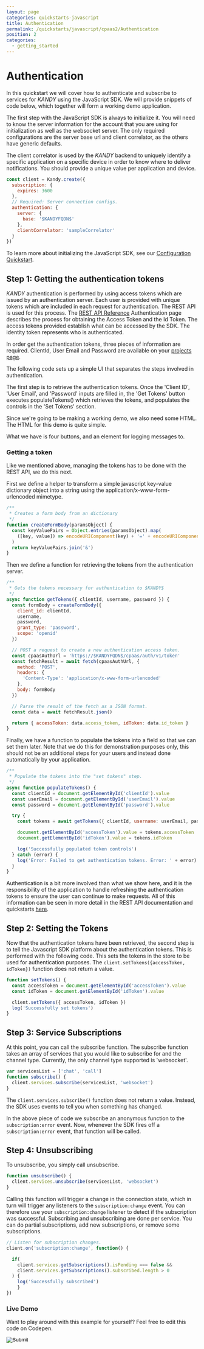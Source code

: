 ```yaml
---
layout: page
categories: quickstarts-javascript
title: Authentication
permalink: /quickstarts/javascript/cpaas2/Authentication
position: 2
categories:
  - getting_started
---
```


# Authentication

In this quickstart we will cover how to authenticate and subscribe to services for $KANDY$ using the JavaScript SDK. We will provide snippets of code below, which together will form a working demo application.

The first step with the JavaScript SDK is always to initialize it. You will need to know the server information for the account that you are using for initialization as well as the websocket server. The only required configurations are the server base url and client correlator, as the others have generic defaults.

The client correlator is used by the $KANDY$ backend to uniquely identify a specific application on a specific device in order to know where to deliver notifications. You should provide a unique value per application and device.

```javascript
const client = Kandy.create({
  subscription: {
    expires: 3600
  },
  // Required: Server connection configs.
  authentication: {
    server: {
      base: '$KANDYFQDN$'
    },
    clientCorrelator: 'sampleCorrelator'
  }
})
```

To learn more about initializing the JavaScript SDK, see our [Configuration Quickstart](Configurations).

## Step 1: Getting the authentication tokens

$KANDY$ authentication is performed by using access tokens which are issued by an authentication server. Each user is provided with unique tokens which are included in each request for authentication. The REST API is used for this process. The [REST API Reference](/developer/references/rest-api/3.0#subscriptions) Authentication page describes the process for obtaining the Access Token and the Id Token. The access tokens provided establish what can be accessed by the SDK. The identity token represents who is authenticated.

In order get the authentication tokens, three pieces of information are required.
ClientId, User Email and Password are available on your [projects page](/portal/projects/overview).

The following code sets up a simple UI that separates the steps involved in authentication.

The first step is to retrieve the authentication tokens. Once the 'Client ID', 'User Email', and 'Password' inputs are filled in, the 'Get Tokens' button executes populateTokens() which retrieves the tokens, and populates the controls in the 'Set Tokens' section.

Since we're going to be making a working demo, we also need some HTML. The HTML for this demo is quite simple.

What we have is four buttons, and an element for logging messages to.

### Getting a token

Like we mentioned above, managing the tokens has to be done with the REST API, we do this next.

First we define a helper to transform a simple javascript key-value dictionary object into a string using the application/x-www-form-urlencoded mimetype.

```javascript
/**
 * Creates a form body from an dictionary
 */
function createFormBody(paramsObject) {
  const keyValuePairs = Object.entries(paramsObject).map(
    ([key, value]) => encodeURIComponent(key) + '=' + encodeURIComponent(value)
  )
  return keyValuePairs.join('&')
}
```

Then we define a function for retrieving the tokens from the authentication server.

```javascript
/**
 * Gets the tokens necessary for authentication to $KANDY$
 */
async function getTokens({ clientId, username, password }) {
  const formBody = createFormBody({
    client_id: clientId,
    username,
    password,
    grant_type: 'password',
    scope: 'openid'
  })

  // POST a request to create a new authentication access token.
  const cpaasAuthUrl = 'https://$KANDYFQDN$/cpaas/auth/v1/token'
  const fetchResult = await fetch(cpaasAuthUrl, {
    method: 'POST',
    headers: {
      'Content-Type': 'application/x-www-form-urlencoded'
    },
    body: formBody
  })

  // Parse the result of the fetch as a JSON format.
  const data = await fetchResult.json()

  return { accessToken: data.access_token, idToken: data.id_token }
}
```

Finally, we have a function to populate the tokens into a field so that we can set them later. Note that we do this for demonstration purposes only, this should not be an additional steps for your users and instead done automatically by your application.

```javascript
/**
 * Populate the tokens into the "set tokens" step.
 */
async function populateTokens() {
  const clientId = document.getElementById('clientId').value
  const userEmail = document.getElementById('userEmail').value
  const password = document.getElementById('password').value

  try {
    const tokens = await getTokens({ clientId, username: userEmail, password })

    document.getElementById('accessToken').value = tokens.accessToken
    document.getElementById('idToken').value = tokens.idToken

    log('Successfully populated token controls')
  } catch (error) {
    log('Error: Failed to get authentication tokens. Error: ' + error)
  }
}
```

Authentication is a bit more involved than what we show here, and it is the responsibility of the application to handle refreshing the authentication tokens to ensure the user can continue to make requests. All of this information can be seen in more detail in the REST API documentation and quickstarts [here](/developer/references/rest-api/3.0#subscriptions).

## Step 2: Setting the Tokens

Now that the authentication tokens have been retrieved, the second step is to tell the Javascript SDK platform about the authentication tokens. This is performed with the following code. This sets the tokens in the store to be used for authentication purposes. The `client.setTokens({accessToken, idToken})` function does not return a value.

```javascript
function setTokens() {
  const accessToken = document.getElementById('accessToken').value
  const idToken = document.getElementById('idToken').value

  client.setTokens({ accessToken, idToken })
  log('Successfully set tokens')
}
```

## Step 3: Service Subscriptions

At this point, you can call the subscribe function. The subscribe function takes an array of services that you would like to subscribe for and the channel type. Currently, the only channel type supported is 'websocket'.

```javascript
var servicesList = ['chat', 'call']
function subscribe() {
  client.services.subscribe(servicesList, 'websocket')
}
```

The `client.services.subscribe()` function does not return a value. Instead, the SDK uses events to tell you when something has changed.

In the above piece of code we subscribe an anonymous function to the `subscription:error` event. Now, whenever the SDK fires off a `subscription:error` event, that function will be called.

## Step 4: Unsubscribing

To unsubscribe, you simply call unsubscribe.

```javascript
function unsubscribe() {
  client.services.unsubscribe(servicesList, 'websocket')
}
```

Calling this function will trigger a change in the connection state, which in turn will trigger any listeners to the `subscription:change` event. You can therefore use your `subscription:change` listener to detect if the subscription was successful. Subscribing and unsubscribing are done per service. You can do partial subscriptions, add new subscriptions, or remove some subscriptions.

```javascript
// Listen for subscription changes.
client.on('subscription:change', function() {

  if(
    client.services.getSubscriptions().isPending === false && 
    client.services.getSubscriptions().subscribed.length > 0
  ) {
    log('Successfully subscribed')
    }
})
```

### Live Demo

Want to play around with this example for yourself? Feel free to edit this code on Codepen.



<form action="https://codepen.io/pen/define" method="POST" target="_blank" class="codepen-form"><input type="hidden" name="data" value=' {&quot;js&quot;:&quot;/**\n * $KANDY$ Authentication Demo\n */\n\nconst client = Kandy.create({\n  subscription: {\n    expires: 3600\n  },\n  // Required: Server connection configs.\n  authentication: {\n    server: {\n      base: &apos;$KANDYFQDN$&apos;\n    },\n    clientCorrelator: &apos;sampleCorrelator&apos;\n  }\n})\n\n/**\n * Creates a form body from an dictionary\n */\nfunction createFormBody(paramsObject) {\n  const keyValuePairs = Object.entries(paramsObject).map(\n    ([key, value]) => encodeURIComponent(key) + &apos;=&apos; + encodeURIComponent(value)\n  )\n  return keyValuePairs.join(&apos;&&apos;)\n}\n\n/**\n * Gets the tokens necessary for authentication to $KANDY$\n */\nasync function getTokens({ clientId, username, password }) {\n  const formBody = createFormBody({\n    client_id: clientId,\n    username,\n    password,\n    grant_type: &apos;password&apos;,\n    scope: &apos;openid&apos;\n  })\n\n  // POST a request to create a new authentication access token.\n  const cpaasAuthUrl = &apos;https://$KANDYFQDN$/cpaas/auth/v1/token&apos;\n  const fetchResult = await fetch(cpaasAuthUrl, {\n    method: &apos;POST&apos;,\n    headers: {\n      &apos;Content-Type&apos;: &apos;application/x-www-form-urlencoded&apos;\n    },\n    body: formBody\n  })\n\n  // Parse the result of the fetch as a JSON format.\n  const data = await fetchResult.json()\n\n  return { accessToken: data.access_token, idToken: data.id_token }\n}\n\n/**\n * Populate the tokens into the \&quot;set tokens\&quot; step.\n */\nasync function populateTokens() {\n  const clientId = document.getElementById(&apos;clientId&apos;).value\n  const userEmail = document.getElementById(&apos;userEmail&apos;).value\n  const password = document.getElementById(&apos;password&apos;).value\n\n  try {\n    const tokens = await getTokens({ clientId, username: userEmail, password })\n\n    document.getElementById(&apos;accessToken&apos;).value = tokens.accessToken\n    document.getElementById(&apos;idToken&apos;).value = tokens.idToken\n\n    log(&apos;Successfully populated token controls&apos;)\n  } catch (error) {\n    log(&apos;Error: Failed to get authentication tokens. Error: &apos; + error)\n  }\n}\n\nfunction setTokens() {\n  const accessToken = document.getElementById(&apos;accessToken&apos;).value\n  const idToken = document.getElementById(&apos;idToken&apos;).value\n\n  client.setTokens({ accessToken, idToken })\n  log(&apos;Successfully set tokens&apos;)\n}\n\nvar servicesList = [&apos;chat&apos;, &apos;call&apos;]\nfunction subscribe() {\n  client.services.subscribe(servicesList, &apos;websocket&apos;)\n}\n\nfunction unsubscribe() {\n  client.services.unsubscribe(servicesList, &apos;websocket&apos;)\n}\n\n// Listen for subscription changes.\nclient.on(&apos;subscription:change&apos;, function() {\n\n  if(\n    client.services.getSubscriptions().isPending === false && \n    client.services.getSubscriptions().subscribed.length > 0\n  ) {\n    log(&apos;Successfully subscribed&apos;)\n    }\n})\n\n// Utility function for appending messages to the message div.\nfunction log(message) {\n  document.getElementById(&apos;messages&apos;).innerHTML += &apos;<div>&apos; + message + &apos;</div>&apos;;\n}\n\n&quot;,&quot;html&quot;:&quot;<div>\n    <fieldset>\n        <legend>Authenticate using your account information</legend>\n        Client ID: <input type=&apos;text&apos; id=&apos;clientId&apos;/>\n        User Email: <input type=&apos;text&apos; id=&apos;userEmail&apos;/>\n        Password: <input type=&apos;password&apos; id=&apos;password&apos;/>\n        <input type=\&quot;submit\&quot; value=\&quot;Get tokens\&quot; onclick=\&quot;populateTokens();\&quot;>\n    </fieldset>\n    <fieldset>\n        <legend>Set tokens</legend>\n        Access token: <input type=&apos;text&apos; id=&apos;accessToken&apos;/>\n        Id token: <input type=&apos;text&apos; id=&apos;idToken&apos;/>\n        <input type=\&quot;submit\&quot; value=\&quot;Set tokens\&quot; onclick=\&quot;setTokens(accessToken, idToken);\&quot;>\n    </fieldset>\n    <fieldset>\n        <legend>Subscribe</legend>\n        <input type=\&quot;submit\&quot; value=\&quot;Subscribe\&quot; onclick=\&quot;subscribe();\&quot;>\n        <input type=\&quot;submit\&quot; value=\&quot;Unsubscribe\&quot; onclick=\&quot;unsubscribe();\&quot;>\n    </fieldset>\n    <div id=\&quot;messages\&quot;> </div>\n</div>\n\n&quot;,&quot;css&quot;:&quot;&quot;,&quot;title&quot;:&quot;$KANDY$ Authentication Demo&quot;,&quot;editors&quot;:&quot;101&quot;,&quot;js_external&quot;:&quot;https://raw.githubusercontent.com/Kandy-IO/kandy-cpaas-js-sdk/53446/dist/kandy.cpaas2.js&quot;} '><input type="image" src="../../../assets/resources/TryItOn-CodePen.png"></form>